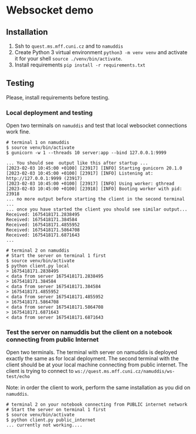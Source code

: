 # Websocket demo

## Installation

1. Ssh to `quest.ms.mff.cuni.cz` and to `namuddis`
2. Create Python 3 virtual environment `python3 -m venv venv` and activate it for your shell `source ./venv/bin/activate`.
3. Install requirements `pip install -r requirements.txt`

## Testing
Please, install requirements before testing.

### Local deployment and testing
Open two terminals on `namuddis` and test that local websocket connections work fine.

```
# terminal 1 on namuddis
$ source venv/bin/activate
$ gunicorn -w 1 --threads 10 server:app --bind 127.0.0.1:9999

... You should see  output like this after startup ...
[2023-02-03 10:45:00 +0100] [23917] [INFO] Starting gunicorn 20.1.0
[2023-02-03 10:45:00 +0100] [23917] [INFO] Listening at: http://127.0.0.1:9999 (23917)
[2023-02-03 10:45:00 +0100] [23917] [INFO] Using worker: gthread
[2023-02-03 10:45:00 +0100] [23918] [INFO] Booting worker with pid: 23918
... no more output before starting the client in the second terminal ...
... once you have started the client you should see similar output...
Received: 1675418171.2838495
Received: 1675418171.384584
Received: 1675418171.4855952
Received: 1675418171.5864708
Received: 1675418171.6871643
...

```

```
# terminal 2 on namuddis
# Start the server on terminal 1 first
$ source venv/bin/activate
$ python client.py local
> 1675418171.2838495
< data from server 1675418171.2838495
> 1675418171.384584
< data from server 1675418171.384584
> 1675418171.4855952
< data from server 1675418171.4855952
> 1675418171.5864708
< data from server 1675418171.5864708
> 1675418171.6871643
< data from server 1675418171.6871643
```

### Test the server on namuddis but the client on a notebook connecting from public Internet
Open two terminals. The terminal with server on namuddis is deployed exactly the same as for local deployment.
The second terminal with the client should be at your local machine connecting from public internet.
The client is trying to connect to  `ws://quest.ms.mff.cuni.cz/namuddis/ws-test/echo`

Note: in order the client to work, perform the same installation as you did on `namuddis`.
```
# terminal 2 on your notebook connecting from PUBLIC internet network
# Start the server on terminal 1 first
$ source venv/bin/activate
$ python client.py public_internet
... currently not working....
```
